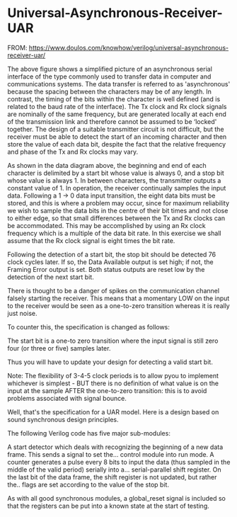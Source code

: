 # Universal-Asynchronous-Receiver-UAR

FROM:
https://www.doulos.com/knowhow/verilog/universal-asynchronous-receiver-uar/

The above figure shows a simplified picture of an asynchronous serial interface of the type commonly used to transfer data in computer and communications systems. The data transfer is referred to as 'asynchronous' because the spacing between the characters may be of any length. In contrast, the timing of the bits within the character is well defined (and is related to the baud rate of the interface). The Tx clock and Rx clock signals are nominally of the same frequency, but are generated locally at each end of the transmission link and therefore cannot be assumed to be ‘locked' together. The design of a suitable transmitter circuit is not difficult, but the receiver must be able to detect the start of an incoming character and then store the value of each data bit, despite the fact that the relative frequency and phase of the Tx and Rx clocks may vary.

As shown in the data diagram above, the beginning and end of each character is delimited by a start bit whose value is always 0, and a stop bit whose value is always 1. In between characters, the transmitter outputs a constant value of 1. In operation, the receiver continually samples the input data. Following a 1 -> 0 data input transition, the eight data bits must be stored, and this is where a problem may occur, since for maximum reliability we wish to sample the data bits in the centre of their bit times and not close to either edge, so that small differences between the Tx and Rx clocks can be accommodated. This may be accomplished by using an Rx clock frequency which is a multiple of the data bit rate. In this exercise we shall assume that the Rx clock signal is eight times the bit rate.

Following the detection of a start bit, the stop bit should be detected 76 clock cycles later. If so, the Data Available output is set high; if not, the Framing Error output is set. Both status outputs are reset low by the detection of the next start bit.

There is thought to be a danger of spikes on the communication channel falsely starting the receiver. This means that a momentary LOW on the input to the receiver would be seen as a one-to-zero transition whereas it is really just noise.

To counter this, the specification is changed as follows:

The start bit is a one-to zero transition where the input signal is still zero four (or three or five) samples later.

Thus you will have to update your design for detecting a valid start bit.

Note: The flexibility of 3-4-5 clock periods is to allow pyou to implement whichever is simplest - BUT there is no definition of what value is on the input at the sample AFTER the one-to-zero transition: this is to avoid problems associated with signal bounce.

Well, that's the specification for a UAR model. Here is a design based on sound synchronous design principles.

The following Verilog code has five major sub-modules:

A start detector which deals with recognizing the beginning of a new data frame. This sends a signal to set the...
control module into run mode.
A counter generates a pulse every 8 bits to input the data (thus sampled in the middle of the valid period) serially into a...
serial-parallel shift register. On the last bit of the data frame, the shift register is not updated, but rather the..
flags are set according to the value of the stop bit.
 
As with all good synchronous modules, a global_reset signal is included so that the registers can be put into a known state at the start of testing.
